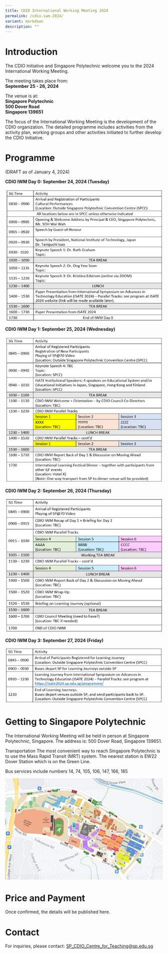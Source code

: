 ```yaml
---
title: CDIO International Working Meeting 2024
permalink: /cdio-iwm-2024/
variant: markdown
description: ""
---
```

# Introduction

The CDIO Initiative and Singapore Polytechnic welcome you to the 2024 International Working Meeting.

The meeting takes place from:  
**September 25 - 26, 2024**

The venue is at:  
**Singapore Polytechnic**  
**500 Dover Road**  
**Singapore 139651**

The focus of the International Working Meeting is the development of the CDIO organization. The detailed programme includes activities from the activity plan, working groups and other activities initiated to further develop the CDIO Initiative.

# Programme

(DRAFT as of January 4, 2024)

**CDIO IWM Day 0: September 24, 2024 (Tuesday)**

![](/images/day0.png)

**CDIO IWM Day 1: September 25, 2024 (Wednesday)**

![](/images/day1.png)

**CDIO IWM Day 2: September 26, 2024 (Thursday)**

![](/images/day2.png)

**CDIO IWM Day 3: September 27, 2024 (Friday)**

![](/images/day3.png)

# Getting to Singapore Polytechnic

The International Working Meeting will be held in person at Singapore Polytechnic, Singapore. The address is: 500 Dover Road, Singapore 139651.

Transportation The most convenient way to reach Singapore Polytechnic is to use the Mass Rapid Transit (MRT) system. The nearest station is EW22 Dover Station which is on the Green Line.

Bus services include numbers 14, 74, 105, 106, 147, 166, 185

![](/images/sp_campus_map.jpg)



# Price and Payment
Once confirmed, the details will be published here.

# Contact

For inquiries, please contact:
[SP\_CDIO\_Centre\_for\_Teaching@sp.edu.sg](mailto:SP_CDIO_Centre_for_Teaching@sp.edu.sg)